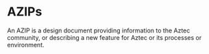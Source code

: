 # AZIPs
An AZIP is a design document providing information to the Aztec community, or describing a new feature for Aztec or its processes or environment.
